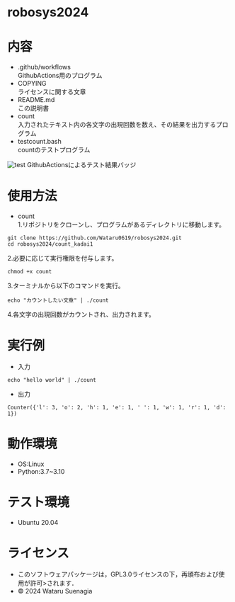 # robosys2024

# 内容
- .github/workflows  
GithubActions用のプログラム
- COPYING  
ライセンスに関する文章
- README.md  
この説明書
- count  
入力されたテキスト内の各文字の出現回数を数え、その結果を出力するプログラム
- testcount.bash  
countのテストプログラム

![test](https://github.com/Wataru0619/robosys2024/actions/workflows/test.yml/badge.svg)
GithubActionsによるテスト結果バッジ

# 使用方法
- count  
1.リポジトリをクローンし、プログラムがあるディレクトリに移動します。 
``` 
git clone https://github.com/Wataru0619/robosys2024.git  
cd robosys2024/count_kadai1  
```
2.必要に応じて実行権限を付与します。  
```
chmod +x count  
```
3.ターミナルから以下のコマンドを実行。  
```
echo "カウントしたい文章" | ./count  
```
4.各文字の出現回数がカウントされ、出力されます。　　

# 実行例 
- 入力  
```
echo "hello world" | ./count
```
- 出力  
```
Counter({'l': 3, 'o': 2, 'h': 1, 'e': 1, ' ': 1, 'w': 1, 'r': 1, 'd': 1})
```
# 動作環境
- OS:Linux
- Python:3.7~3.10

# テスト環境
- Ubuntu 20.04  

# ライセンス
- このソフトウェアパッケージは，GPL3.0ライセンスの下，再頒布および使用が許可>されます．
- © 2024 Wataru Suenagia
